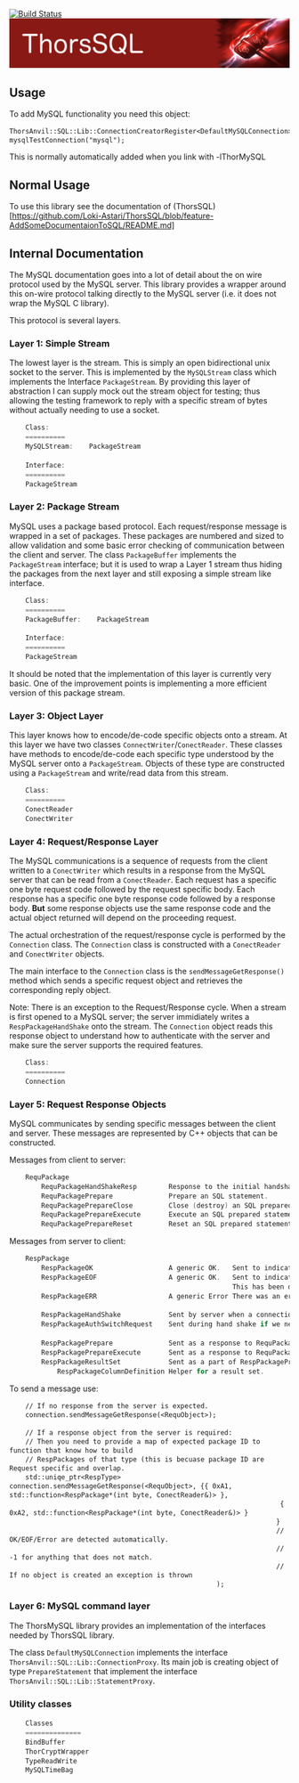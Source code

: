 [![Build Status](https://travis-ci.org/Loki-Astari/ThorsSQL.svg?branch=master)](https://travis-ci.org/Loki-Astari/ThorsSQL)
![ThorStream](img/stream.jpg)

## Usage

To add MySQL functionality you need this object:

    ThorsAnvil::SQL::Lib::ConnectionCreatorRegister<DefaultMySQLConnection>    mysqlTestConnection("mysql");

This is normally automatically added when you link with -lThorMySQL

## Normal Usage

To use this library see the documentation of (ThorsSQL)[https://github.com/Loki-Astari/ThorsSQL/blob/feature-AddSomeDocumentaionToSQL/README.md]


## Internal Documentation

The MySQL documentation goes into a lot of detail about the on wire protocol used by the MySQL server. This library provides a wrapper around this on-wire protocol talking directly to the MySQL server (i.e. it does not wrap the MySQL C library).

This protocol is several layers.

### Layer 1: Simple Stream

The lowest layer is the stream. This is simply an open bidirectional unix socket to the server. This is implemented by the `MySQLStream` class which implements the Interface `PackageStream`. By providing this layer of abstraction I can supply mock out the stream object for testing; thus allowing the testing framework to reply with a specific stream of bytes without actually needing to use a socket.

````C++
    Class:
    ==========
    MySQLStream:    PackageStream

    Interface:
    ==========
    PackageStream
````

### Layer 2: Package Stream

MySQL uses a package based protocol. Each request/response message is wrapped in a set of packages. These packages are numbered and sized to allow validation and some basic error checking of communication between the client and server. The class `PackageBuffer` implements the `PackageStream` interface; but it is used to wrap a Layer 1 stream thus hiding the packages from the next layer and still exposing a simple stream like interface.

````C++
    Class:
    ==========
    PackageBuffer:    PackageStream

    Interface:
    ==========
    PackageStream
````

It should be noted that the implementation of this layer is currently very basic. One of the improvement points is implementing a more efficient version of this package stream.

### Layer 3: Object Layer

This layer knows how to encode/de-code specific objects onto a stream. At this layer we have two classes `ConnectWriter`/`ConectReader`. These classes have methods to encode/de-code each specific type understood by the MySQL server onto a `PackageStream`. Objects of these type are constructed using a `PackageStream` and write/read data from this stream.

````C++
    Class:
    ==========
    ConectReader
    ConectWriter
````

### Layer 4: Request/Response Layer

The MySQL communications is a sequence of requests from the client written to a `ConectWriter` which results in a response from the MySQL server that can be read from a `ConectReader`. Each request has a specific one byte request code followed by the request specific body. Each response has a specific one byte response code followed by a response body. **But** some response objects use the same response code and the actual object returned will depend on the proceeding request.

The actual orchestration of the request/response cycle is performed by the `Connection` class. The `Connection` class is constructed with a `ConectReader` and `ConectWriter` objects.

The main interface to the `Connection` class is the `sendMessageGetResponse()` method which sends a specific request object and retrieves the corresponding reply object.
    
Note: There is an exception to the Request/Response cycle. When a stream is first opened to a MySQL server; the server immidiately writes a `RespPackageHandShake` onto the stream. The `Connection` object reads this response object to understand how to authenticate with the server and make sure the server supports the required features.

````C++
    Class:
    ==========
    Connection
````

### Layer 5: Request Response Objects

MySQL communicates by sending specific messages between the client and server.
These messages are represented by C++ objects that can be constructed.

Messages from client to server:

````C++
    RequPackage
        RequPackageHandShakeResp        Response to the initial handshake message sent by the server.
        RequPackagePrepare              Prepare an SQL statement.
        RequPackagePrepareClose         Close (destroy) an SQL prepared statement.
        RequPackagePrepareExecute       Execute an SQL prepared statement (including binding parameters)
        RequPackagePrepareReset         Reset an SQL prepared statement (so it can be re-used)
````

Messages from server to client:

````C++
    RespPackage
        RespPackageOK                   A generic OK.   Sent to indicate the end of response was good.
        RespPackageEOF                  A generic OK.   Sent to indicate the end of a stream was good.
                                                        This has been deprecated in favor of using OK.
        RespPackageERR                  A generic Error There was an error. No more data will be coming.

        RespPackageHandShake            Sent by server when a connection is first initiated.
        RespPackageAuthSwitchRequest    Sent during hand shake if we need to switch authentication protocol

        RespPackagePrepare              Sent as a response to RequPackagePrepare
        RespPackagePrepareExecute       Sent as a response to RequPackagePrepareExecute
        RespPackageResultSet            Sent as a part of RespPackagePrepareExecute
            RespPackageColumnDefinition Helper for a result set.
````

To send a message use:

        // If no response from the server is expected.
        connection.sendMessageGetResponse(<RequObject>);

        // If a response object from the server is required:
        // Then you need to provide a map of expected package ID to function that know how to build
        // RespPackages of that type (this is becuase package ID are Request specific and overlap.
        std::uniqe_ptr<RespType>  connection.sendMessageGetResponse(<RequObject>, {{ 0xA1, std::function<RespPackage*(int byte, ConectReader&)> },
                                                                        { 0xA2, std::function<RespPackage*(int byte, ConectReader&)> }
                                                                       }
                                                                       // OK/EOF/Error are detected automatically.
                                                                       // -1 for anything that does not match.
                                                                       // If no object is created an exception is thrown
                                                        );

### Layer 6: MySQL command layer

The ThorsMySQL library provides an implementation of the interfaces needed by ThorsSQL library.

The class `DefaultMySQLConnection` implements the interface `ThorsAnvil::SQL::Lib::ConnectionProxy`. Its main job is creating object of type `PrepareStatement` that implement the interface `ThorsAnvil::SQL::Lib::StatementProxy`.

### Utility classes

````C++
    Classes
    ==============
    BindBuffer
    ThorCryptWrapper
    TypeReadWrite
    MySQLTimeBag
````





